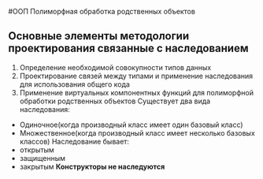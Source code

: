 #ООП 
Полиморфная обработка родственных объектов
## Основные элементы методологии проектирования связанные с наследованием
1. Определение необходимой совокупности типов данных
2. Проектирование связей между типами и применение наследования для использования общего кода
3. Применение виртуальных компонентных функций для полиморфной обработки родственных объектов
Существует два вида наследования:
- Одиночное(когда производный класс имеет один базовый класс)
- Множественное(когда производный класс имеет несколько базовых классов)
Наследование бывает:
- открытым
- защищенным
- закрытым
**Конструкторы не наследуются**
